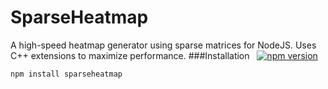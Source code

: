 SparseHeatmap
===================
A high-speed heatmap generator using sparse matrices for NodeJS. Uses C++ extensions to maximize performance.
###Installation &nbsp;  [![npm version](https://badge.fury.io/js/sparseheatmap.svg)](http://badge.fury.io/js/sparseheatmap)
```sh
npm install sparseheatmap
```